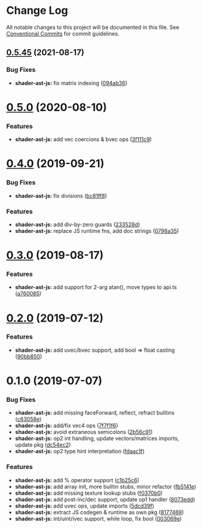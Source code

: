 #  Change Log 

All notable changes to this project will be documented in this file. See [Conventional Commits](https://conventionalcommits.org) for commit guidelines. 

##  [0.5.45](https://github.com/thi-ng/umbrella/compare/@thi.ng/shader-ast-js@0.5.44...@thi.ng/shader-ast-js@0.5.45) (2021-08-17) 

###  Bug Fixes 

- **shader-ast-js:** fix matrix indexing ([094ab36](https://github.com/thi-ng/umbrella/commit/094ab360f927dd0f9cecc8afa090de79334295dd)) 

#  [0.5.0](https://github.com/thi-ng/umbrella/compare/@thi.ng/shader-ast-js@0.4.40...@thi.ng/shader-ast-js@0.5.0) (2020-08-10) 

###  Features 

- **shader-ast-js:** add vec coercions & bvec ops ([3f111c9](https://github.com/thi-ng/umbrella/commit/3f111c98190c8c6972033901df391a237d7d8491)) 

#  [0.4.0](https://github.com/thi-ng/umbrella/compare/@thi.ng/shader-ast-js@0.3.1...@thi.ng/shader-ast-js@0.4.0) (2019-09-21) 

###  Bug Fixes 

- **shader-ast-js:** fix divisions ([bc81ff8](https://github.com/thi-ng/umbrella/commit/bc81ff8)) 

###  Features 

- **shader-ast-js:** add div-by-zero guards ([233528d](https://github.com/thi-ng/umbrella/commit/233528d)) 
- **shader-ast-js:** replace JS runtime fns, add doc strings ([0798a35](https://github.com/thi-ng/umbrella/commit/0798a35)) 

#  [0.3.0](https://github.com/thi-ng/umbrella/compare/@thi.ng/shader-ast-js@0.2.3...@thi.ng/shader-ast-js@0.3.0) (2019-08-17) 

###  Features 

- **shader-ast-js:** add support for 2-arg atan(), move types to api.ts ([a760085](https://github.com/thi-ng/umbrella/commit/a760085)) 

#  [0.2.0](https://github.com/thi-ng/umbrella/compare/@thi.ng/shader-ast-js@0.1.1...@thi.ng/shader-ast-js@0.2.0) (2019-07-12) 

###  Features 

- **shader-ast-js:** add uvec/bvec support, add bool => float casting ([90bb850](https://github.com/thi-ng/umbrella/commit/90bb850)) 

#  0.1.0 (2019-07-07) 

###  Bug Fixes 

- **shader-ast-js:** add missing faceForward, reflect, refract builtins ([c63058e](https://github.com/thi-ng/umbrella/commit/c63058e)) 
- **shader-ast-js:** add/fix vec4 ops ([7f7f1f6](https://github.com/thi-ng/umbrella/commit/7f7f1f6)) 
- **shader-ast-js:** avoid extraneous semicolons ([2b56c91](https://github.com/thi-ng/umbrella/commit/2b56c91)) 
- **shader-ast-js:** op2 int handling, update vectors/matrices imports, update pkg ([dc54ec2](https://github.com/thi-ng/umbrella/commit/dc54ec2)) 
- **shader-ast-js:** op2 type hint interpretation ([fdaac1f](https://github.com/thi-ng/umbrella/commit/fdaac1f)) 

###  Features 

- **shader-ast-js:** add % operator support ([c1b25c6](https://github.com/thi-ng/umbrella/commit/c1b25c6)) 
- **shader-ast-js:** add array init, more builtin stubs, minor refactor ([fb5141e](https://github.com/thi-ng/umbrella/commit/fb5141e)) 
- **shader-ast-js:** add missing texture lookup stubs ([f0370b0](https://github.com/thi-ng/umbrella/commit/f0370b0)) 
- **shader-ast-js:** add post-inc/dec support, update op1 handler ([8073edd](https://github.com/thi-ng/umbrella/commit/8073edd)) 
- **shader-ast-js:** add uvec ops, update imports ([5dcd39f](https://github.com/thi-ng/umbrella/commit/5dcd39f)) 
- **shader-ast-js:** extract JS codegen & runtime as own pkg ([8177469](https://github.com/thi-ng/umbrella/commit/8177469)) 
- **shader-ast-js:** int/uint/ivec support, while loop, fix bool ([003069e](https://github.com/thi-ng/umbrella/commit/003069e)) 
